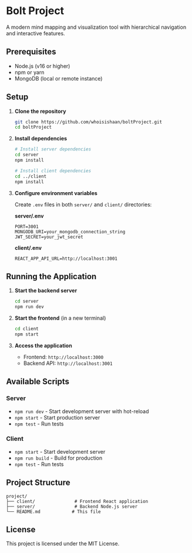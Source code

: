# Bolt Project

A modern mind mapping and visualization tool with hierarchical navigation and interactive features.

## Prerequisites

- Node.js (v16 or higher)
- npm or yarn
- MongoDB (local or remote instance)

## Setup

1. **Clone the repository**
   ```bash
   git clone https://github.com/whoisishaan/boltProject.git
   cd boltProject
   ```

2. **Install dependencies**
   ```bash
   # Install server dependencies
   cd server
   npm install

   # Install client dependencies
   cd ../client
   npm install
   ```

3. **Configure environment variables**

   Create `.env` files in both `server/` and `client/` directories:

   **server/.env**
   ```env
   PORT=3001
   MONGODB_URI=your_mongodb_connection_string
   JWT_SECRET=your_jwt_secret
   ```

   **client/.env**
   ```env
   REACT_APP_API_URL=http://localhost:3001
   ```

## Running the Application

1. **Start the backend server**
   ```bash
   cd server
   npm run dev
   ```

2. **Start the frontend** (in a new terminal)
   ```bash
   cd client
   npm start
   ```

3. **Access the application**
   - Frontend: `http://localhost:3000`
   - Backend API: `http://localhost:3001`

## Available Scripts

### Server
- `npm run dev` - Start development server with hot-reload
- `npm start` - Start production server
- `npm test` - Run tests

### Client
- `npm start` - Start development server
- `npm run build` - Build for production
- `npm test` - Run tests

## Project Structure

```
project/
├── client/               # Frontend React application
├── server/               # Backend Node.js server
└── README.md            # This file
```

## License

This project is licensed under the MIT License.
